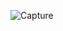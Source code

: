 
![Capture](https://github.com/chrony-DevLogs/nerochat/assets/45244507/bccd06e9-5b70-4866-ade7-aa82e12ff979)
